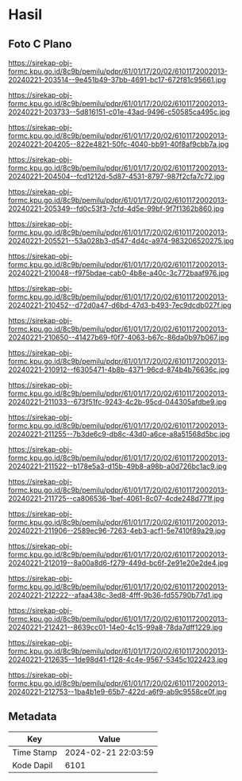 # Hasil

## Foto C Plano

https://sirekap-obj-formc.kpu.go.id/8c9b/pemilu/pdpr/61/01/17/20/02/6101172002013-20240221-203514--9e451b49-37bb-4691-bc17-672f81c95661.jpg

https://sirekap-obj-formc.kpu.go.id/8c9b/pemilu/pdpr/61/01/17/20/02/6101172002013-20240221-203733--5d816151-c01e-43ad-9496-c50585ca495c.jpg

https://sirekap-obj-formc.kpu.go.id/8c9b/pemilu/pdpr/61/01/17/20/02/6101172002013-20240221-204205--822e4821-50fc-4040-bb91-40f8af9cbb7a.jpg

https://sirekap-obj-formc.kpu.go.id/8c9b/pemilu/pdpr/61/01/17/20/02/6101172002013-20240221-204504--fcd1212d-5d87-4531-8797-987f2cfa7c72.jpg

https://sirekap-obj-formc.kpu.go.id/8c9b/pemilu/pdpr/61/01/17/20/02/6101172002013-20240221-205349--fd0c53f3-7cfd-4d5e-99bf-9f7f1362b860.jpg

https://sirekap-obj-formc.kpu.go.id/8c9b/pemilu/pdpr/61/01/17/20/02/6101172002013-20240221-205521--53a028b3-d547-4d4c-a974-983206520275.jpg

https://sirekap-obj-formc.kpu.go.id/8c9b/pemilu/pdpr/61/01/17/20/02/6101172002013-20240221-210048--f975bdae-cab0-4b8e-a40c-3c772baaf976.jpg

https://sirekap-obj-formc.kpu.go.id/8c9b/pemilu/pdpr/61/01/17/20/02/6101172002013-20240221-210452--d72d0a47-d6bd-47d3-b493-7ec9dcdb027f.jpg

https://sirekap-obj-formc.kpu.go.id/8c9b/pemilu/pdpr/61/01/17/20/02/6101172002013-20240221-210650--41427b69-f0f7-4063-b67c-86da0b97b067.jpg

https://sirekap-obj-formc.kpu.go.id/8c9b/pemilu/pdpr/61/01/17/20/02/6101172002013-20240221-210912--f6305471-4b8b-4371-96cd-874b4b76636c.jpg

https://sirekap-obj-formc.kpu.go.id/8c9b/pemilu/pdpr/61/01/17/20/02/6101172002013-20240221-211033--673f51fc-9243-4c2b-95cd-044305afdbe9.jpg

https://sirekap-obj-formc.kpu.go.id/8c9b/pemilu/pdpr/61/01/17/20/02/6101172002013-20240221-211255--7b3de6c9-db8c-43d0-a6ce-a8a51568d5bc.jpg

https://sirekap-obj-formc.kpu.go.id/8c9b/pemilu/pdpr/61/01/17/20/02/6101172002013-20240221-211522--b178e5a3-d15b-49b8-a98b-a0d726bc1ac9.jpg

https://sirekap-obj-formc.kpu.go.id/8c9b/pemilu/pdpr/61/01/17/20/02/6101172002013-20240221-211725--ca806536-1bef-4061-8c07-4cde248d771f.jpg

https://sirekap-obj-formc.kpu.go.id/8c9b/pemilu/pdpr/61/01/17/20/02/6101172002013-20240221-211906--2589ec96-7263-4eb3-acf1-5e7410f89a29.jpg

https://sirekap-obj-formc.kpu.go.id/8c9b/pemilu/pdpr/61/01/17/20/02/6101172002013-20240221-212019--8a00a8d6-f279-449d-bc6f-2e91e20e2de4.jpg

https://sirekap-obj-formc.kpu.go.id/8c9b/pemilu/pdpr/61/01/17/20/02/6101172002013-20240221-212222--afaa438c-3ed8-4fff-9b36-fd55790b77d1.jpg

https://sirekap-obj-formc.kpu.go.id/8c9b/pemilu/pdpr/61/01/17/20/02/6101172002013-20240221-212421--8639cc01-14e0-4c15-99a8-78da7dff1229.jpg

https://sirekap-obj-formc.kpu.go.id/8c9b/pemilu/pdpr/61/01/17/20/02/6101172002013-20240221-212635--1de98d41-f128-4c4e-9567-5345c1022423.jpg

https://sirekap-obj-formc.kpu.go.id/8c9b/pemilu/pdpr/61/01/17/20/02/6101172002013-20240221-212753--1ba4b1e9-65b7-422d-a6f9-ab9c9558ce0f.jpg


## Metadata

| Key        | Value               |
| ---------- | ------------------- |
| Time Stamp | 2024-02-21 22:03:59 |
| Kode Dapil | 6101                |



